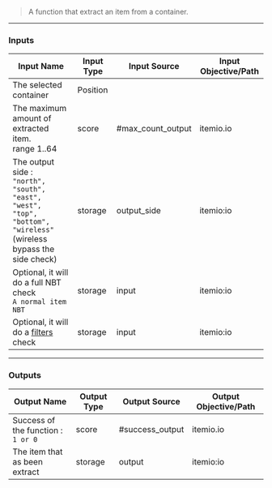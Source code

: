 > A function that extract an item from a container.

---

### Inputs

| Input Name                                                        | Input Type   | Input Source             | Input Objective/Path             | 
| ---                                                               | ---          | ---                      | ---                              |
| The selected container                                            | Position     |                          |                                  |
| The maximum amount of extracted item.<br> range 1..64             | score        | #max_count_output       | itemio.io                        | 
| The output side : <br>```"north", "south", "east", "west", "top", "bottom", "wireless"``` (wireless bypass the side check)                | storage      | output_side               | itemio:io                        |
| Optional, it will do a full NBT check<br> `A normal item NBT`     | storage      | input                    | itemio:io                        |
| Optional, it will do a [filters](https://edayot.github.io/ItemIO/filters/index.html) check                             | storage      | input                    | itemio:io                        |

---

### Outputs

| Output Name                                       | Output Type  | Output Source            | Output Objective/Path            |
| ---                                               | ---          | ---                      | ---                              |
| Success of the function : <br>`1 or 0`            | score        | #success_output          | itemio.io                        | 
| The item that as been extract                     | storage      | output                   | itemio:io                        |


